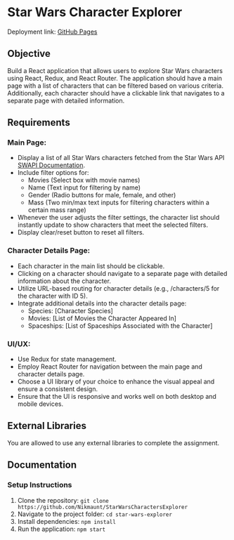 # Star Wars Character Explorer

Deployment link: [GitHub Pages](https://nikmaunt.github.io/StarWarsCharactersExplorer/)

## Objective

Build a React application that allows users to explore Star Wars characters using React, Redux, and React Router. The application should have a main page with a list of characters that can be filtered based on various criteria. Additionally, each character should have a clickable link that navigates to a separate page with detailed information.

## Requirements

### Main Page:

- Display a list of all Star Wars characters fetched from the Star Wars API [SWAPI Documentation](https://swapi.dev/documentation).
- Include filter options for:
    - Movies (Select box with movie names)
    - Name (Text input for filtering by name)
    - Gender (Radio buttons for male, female, and other)
    - Mass (Two min/max text inputs for filtering characters within a certain mass range)
- Whenever the user adjusts the filter settings, the character list should instantly update to show characters that meet the selected filters.
- Display clear/reset button to reset all filters.

### Character Details Page:

- Each character in the main list should be clickable.
- Clicking on a character should navigate to a separate page with detailed information about the character.
- Utilize URL-based routing for character details (e.g., /characters/5 for the character with ID 5).
- Integrate additional details into the character details page:
    - Species: [Character Species]
    - Movies: [List of Movies the Character Appeared In]
    - Spaceships: [List of Spaceships Associated with the Character]

### UI/UX:

- Use Redux for state management.
- Employ React Router for navigation between the main page and character details page.
- Choose a UI library of your choice to enhance the visual appeal and ensure a consistent design.
- Ensure that the UI is responsive and works well on both desktop and mobile devices.

## External Libraries

You are allowed to use any external libraries to complete the assignment. 

## Documentation

### Setup Instructions

1. Clone the repository: `git clone https://github.com/Nikmaunt/StarWarsCharactersExplorer`
2. Navigate to the project folder: `cd star-wars-explorer`
3. Install dependencies: `npm install`
4. Run the application: `npm start`


